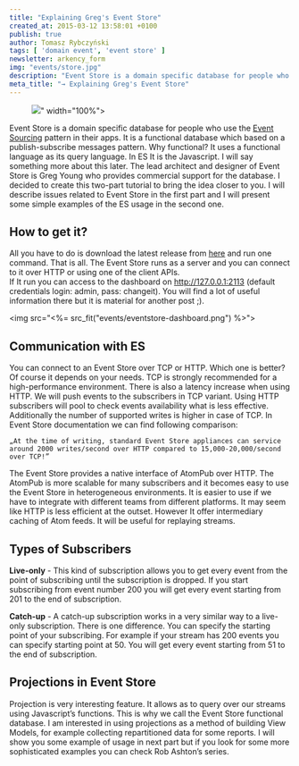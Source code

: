 ```yaml
---
title: "Explaining Greg's Event Store"
created_at: 2015-03-12 13:58:01 +0100
publish: true
author: Tomasz Rybczyński
tags: [ 'domain event', 'event store' ]
newsletter: arkency_form
img: "events/store.jpg"
description: "Event Store is a domain specific database for people who use the Event Sourcing pattern in their apps. #LEARN MORE about it on Arkency Blog !!!"
meta_title: "→ Explaining Greg's Event Store"
---
```


<p>
  <figure>
    <img src="<%= src_fit("events/store.jpg") %>" width="100%">
  </figure>
</p>

Event Store is a domain specific database for people who use the [Event Sourcing](/2015/03/fast-introduction-to-event-sourcing-for-ruby-programmers/) pattern in their apps. It is a functional database which based on a publish-subscribe messages pattern. Why functional? 
It uses a functional language as its query language. In ES It is the Javascript. I will say something more about this later. The lead architect and designer of Event Store is Greg Young who provides commercial support for the database.
I decided to create this two-part tutorial to bring the idea closer to you. I will describe issues related to Event Store in the first part and I will present some simple examples of the ES usage in the second one.

<!-- more -->

## How to get it?

All you have to do is download the latest release from [here](https://geteventstore.com/downloads/) and run one command. That is all. The Event Store runs as a server and you can connect to it over HTTP or using one of the client APIs.  
If It run you can access to the dashboard on http://127.0.0.1:2113 (default credentials login: admin, pass: changeit). You will find a lot of useful information there but it is material for another post ;).

<img src="<%= src_fit("events/eventstore-dashboard.png") %>">

## Communication with ES
 
You can connect to an Event Store over TCP or HTTP. Which one is better? Of course it depends on your needs. TCP is strongly recommended for a high-performance environment. There is also a latency increase when using HTTP. We will push events to the subscribers in TCP variant. 
Using HTTP subscribers will pool to check events availability what is less effective. Additionally the number of supported writes is higher in case of TCP. In Event Store documentation we can find following comparison:

`„At the time of writing, standard Event Store appliances can service around 2000 writes/second over HTTP compared to 15,000-20,000/second over TCP!”`

The Event Store provides a native interface of AtomPub over HTTP. The AtomPub is more scalable for many subscribers and it becomes easy to use the Event Store in heterogeneous environments. It is easier to use if we have to integrate with different teams from different platforms. It may seem like HTTP is less efficient at the outset. 
However It offer intermediary caching of Atom feeds. It will be useful for replaying streams.

## Types of Subscribers

**Live-only** - This kind of subscription allows you to get every event from the point of subscribing until the subscription is dropped. If you start subscribing from event number 200 you will get every event starting from 201 to the end of subscription. 

**Catch-up** - A catch-up subscription works in a very similar way to a live-only subscription. There is one difference. You can specify the starting point of your subscribing. For example if your stream has 200 events you can specify starting point at 50. You will get every event starting from 51 to the end of subscription.

## Projections in Event Store

Projection is very interesting feature. It allows as to query over our streams using Javascript’s functions. This is why we call the Event Store functional database. I am interested in using projections as a method of building View Models, for example collecting repartitioned data for some reports. I will show you some example of usage in next part but if you look for some more sophisticated examples you can check Rob Ashton’s series. 

